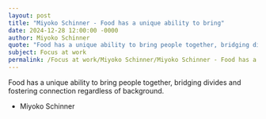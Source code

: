 ```yaml
---
layout: post
title: "Miyoko Schinner - Food has a unique ability to bring"
date: 2024-12-28 12:00:00 -0000
author: Miyoko Schinner
quote: "Food has a unique ability to bring people together, bridging divides and fostering connection regardless of background."
subject: Focus at work
permalink: /Focus at work/Miyoko Schinner/Miyoko Schinner - Food has a unique ability to bring
---
```


Food has a unique ability to bring people together, bridging divides and fostering connection regardless of background.

- Miyoko Schinner
